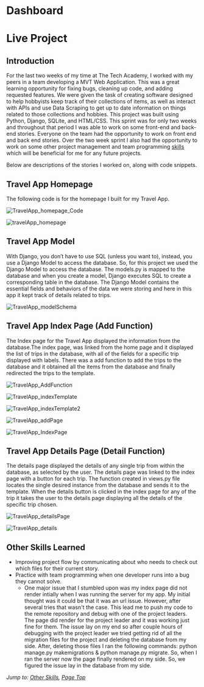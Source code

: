 # Dashboard

# Live Project

## Introduction

For the last two weeks of my time at The Tech Academy, I worked with my peers in a team developing a MVT Web Application. This was a great learning opportunity for fixing bugs, cleaning up code, and adding requested features. We were given the task of creating software designed to help hobbyists keep track of their collections of items, as well as interact with APIs and use Data Scraping to get up to date information on things related to those collections and hobbies. This project was built using Python, Django, SQLite, and HTML/CSS. This sprint was for only two weeks and throughout that period I was able to work on some front-end and back-end stories. Everyone on the team had the opportunity to work on front end and back end stories. Over the two week sprint I also had the opportunity to work on some other project management and team programming [skills](#other-skills-learned) which will be beneficial for me for any future projects.
  
Below are descriptions of the stories I worked on, along with code snippets. 


## Travel App Homepage
The following code is for the homepage I built for my Travel App. 

![TravelApp_homepage_Code](https://user-images.githubusercontent.com/41709286/72227291-c0753880-3568-11ea-9f15-c83d6b542af8.PNG)

![travelApp_homepage](https://user-images.githubusercontent.com/41709286/72227658-66c33d00-356d-11ea-89c3-e459306b00e9.PNG)

## Travel App Model 
With Django, you don’t have to use SQL (unless you want to), instead, you use a Django Model to access the database. So, for this project we used the Django Model to access the database. The models.py is mapped to the database and when you create a model, Django executes SQL to create a corresponding table in the database. The Django Model contains the essential fields and behaviors of the data we were storing and here in this app it kept track of details related to trips. 


![TravelApp_modelSchema](https://user-images.githubusercontent.com/41709286/72228090-9116f980-3571-11ea-9900-d1d9bc69901b.PNG)


## Travel App Index Page (Add Function) 

The Index page for the Travel App displayed the information from the database.The index page, was linked from the home page and it displayed the list of trips in the database, with all of the fields for a specific trip displayed with labels. There was a add function to add the trips to the database and it obtained all the items from the database and finally redirected the trips to the template. 

![TravelApp_AddFunction](https://user-images.githubusercontent.com/41709286/72289586-6f714d00-3619-11ea-987e-2c4b48f08843.PNG)

![TravelApp_indexTemplate](https://user-images.githubusercontent.com/41709286/72464813-01a55c80-37a4-11ea-915e-a342cbc45ac2.PNG)

![TravelApp_indexTemplate2](https://user-images.githubusercontent.com/41709286/72464820-04a04d00-37a4-11ea-813f-63ff1f801498.PNG)

![TravelApp_addPage](https://user-images.githubusercontent.com/41709286/72464700-c7d45600-37a3-11ea-9ed5-db7c10af2a16.PNG)



![TravelApp_IndexPage](https://user-images.githubusercontent.com/41709286/72289799-da228880-3619-11ea-8619-b88e47ead054.PNG)


## Travel App Details Page (Detail Function)

The details page displayed the details of any single trip from within the database, as selected by the user. The details page was linked to the index page with a button for each trip. The function created in views.py file locates the single desired instance from the database and sends it to the template. When the details button is clicked in the index page for any of the trip it takes the user to the details page displaying all the details of the specific trip chosen. 

![TravelApp_detailsPage](https://user-images.githubusercontent.com/41709286/72290146-92e8c780-361a-11ea-8a35-b6dbb9f9e94f.PNG)


![TravelApp_details](https://user-images.githubusercontent.com/41709286/72290614-a2b4db80-361b-11ea-9002-49d928c262aa.PNG)


## Other Skills Learned
* Improving project flow by communicating about who needs to check out which files for their current story. 
* Practice with team programming when one developer runs into a bug they cannot solve. 
    * One major issue that I stumbled upon was my index page did not render intially when I was running the server for my app. My initial thought was it could be that it was an url issue. However, after several tries that wasn't the case. This lead me to push my code to the remote repository and debug with one of the project leaders. The page did render for the project leader and it was working just fine for them. The issue lay on my end  so after couple hours of debugging with the project leader we tried getting rid of all the migration files for the project and deleting the database from my side. After, deleting those files I ran the following commands: python manage.py makemigrations & python manage.py migrate. So, when I ran the server now the page finally rendered on my side. So, we figured the issue lay in the database from my side. 
   
  
*Jump to: [Other Skills](#other-skills-learned), [Page Top](#live-project)*

